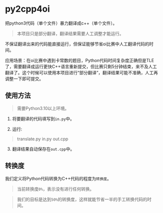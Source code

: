 # py2cpp4oi
 把python3代码（单个文件）暴力翻译成c++（单个文件）。
 
> 本项目只是部分翻译，翻译结果需要人工调整才能运行。

 不保证翻译出来的代码能直接运行，但保证能够节省oi比赛中人工翻译代码的时间。

 应用场景：在oi比赛中遇到卡常数的题目，Python代码时间复杂度正确但是TLE了，需要翻译成运行更快C++语言重新提交，但比赛只剩5分钟结束，来不及人工翻译了。这个时候可以使用本项目进行“部分翻译”，翻译结果可能不准确，人工再调整一下即可提交。

## 使用方法

> 需要Python3.10以上环境。

1. 将要翻译的代码填写到`in.py`中。

2. 运行:
> translate.py in.py out.cpp

3. 翻译结果自动保存在`out.cpp`中。

## 转换度

我们定义将Python代码转换为C++代码的程度为`转换度`。

> 当前转换度`0%`，表示没有进行任何转换。

> 我们的目标是达到`50%`的转换度，这样就能节省一半的手工转换代码的时间。
